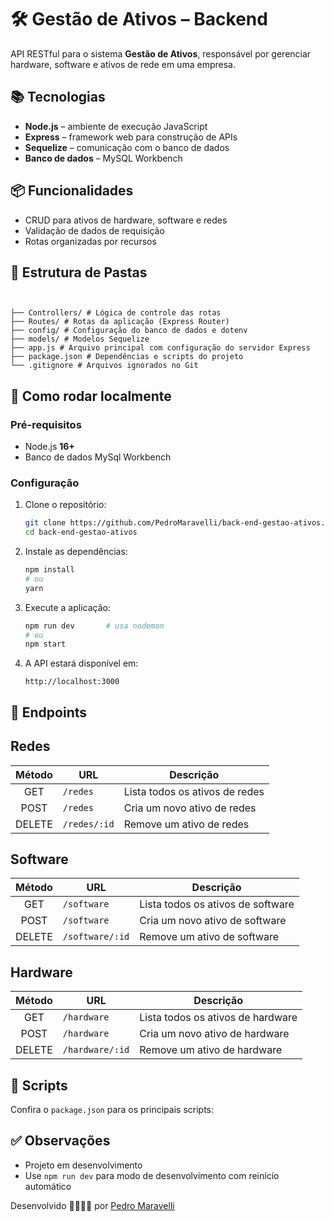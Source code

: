 
# 🛠️ Gestão de Ativos – Backend

API RESTful para o sistema **Gestão de Ativos**, responsável por gerenciar hardware, software e ativos de rede em uma empresa.

## 📚 Tecnologias

- **Node.js** – ambiente de execução JavaScript
- **Express** – framework web para construção de APIs
- **Sequelize** – comunicação com o banco de dados
- **Banco de dados** – MySQL Workbench

## 📦 Funcionalidades

- CRUD para ativos de hardware, software e redes
- Validação de dados de requisição
- Rotas organizadas por recursos

## 🧱 Estrutura de Pastas

```


├── Controllers/ # Lógica de controle das rotas
├── Routes/ # Rotas da aplicação (Express Router)
├── config/ # Configuração do banco de dados e dotenv
├── models/ # Modelos Sequelize
├── app.js # Arquivo principal com configuração do servidor Express
├── package.json # Dependências e scripts do projeto
└── .gitignore # Arquivos ignorados no Git

````

## 🚀 Como rodar localmente

### Pré-requisitos

- Node.js **16+**
- Banco de dados MySql Workbench

### Configuração

1. Clone o repositório:
   ```bash
   git clone https://github.com/PedroMaravelli/back-end-gestao-ativos.git
   cd back-end-gestao-ativos


2. Instale as dependências:

   ```bash
   npm install
   # ou
   yarn
   ```
3. Execute a aplicação:

   ```bash
   npm run dev       # usa nodemon
   # ou
   npm start
   ```

4. A API estará disponível em:

   ```
   http://localhost:3000
   ```

## 🚧 Endpoints 

## Redes

| Método | URL           | Descrição                       |
| :----: | ------------- | ------------------------------- |
|   GET  | `/redes`      | Lista todos os ativos de redes  |
|  POST  | `/redes`      | Cria um novo ativo de redes     |
| DELETE | `/redes/:id`  | Remove um ativo de redes        |


## Software
| Método | URL              | Descrição                          |
| :----: | ---------------  | ---------------------------------- |
|   GET  | `/software`      | Lista todos os ativos de software  |
|  POST  | `/software`      | Cria um novo ativo de software     |
| DELETE | `/software/:id`  | Remove um ativo de software        |


## Hardware
| Método | URL              | Descrição                          |
| :----: | ---------------  | ---------------------------------- |
|   GET  | `/hardware`      | Lista todos os ativos de hardware  |
|  POST  | `/hardware`      | Cria um novo ativo de hardware     |
| DELETE | `/hardware/:id`  | Remove um ativo de hardware        |




## 📝 Scripts

Confira o `package.json` para os principais scripts:


## ✅ Observações

* Projeto em desenvolvimento
* Use `npm run dev` para modo de desenvolvimento com reinício automático



Desenvolvido 🤑👱🏿‍♂️ por [Pedro Maravelli](https://github.com/PedroMaravelli)





